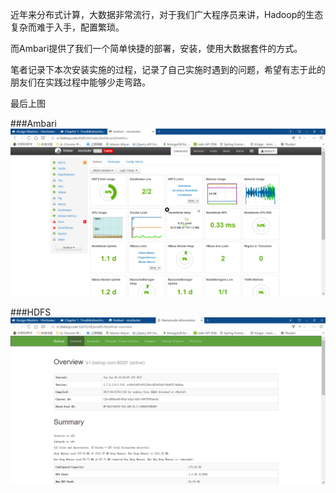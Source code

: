 近年来分布式计算，大数据非常流行，对于我们广大程序员来讲，Hadoop的生态复杂而难于入手，配置繁琐。

而Ambari提供了我们一个简单快捷的部署，安装，使用大数据套件的方式。

笔者记录下本次安装实施的过程，记录了自己实施时遇到的问题，希望有志于此的朋友们在实践过程中能够少走弯路。

最后上图

\#\#\#Ambari![](/assets/d1.png)

\#\#\#HDFS![](/assets/hdfs.png)

